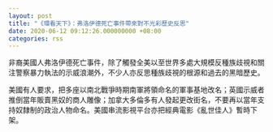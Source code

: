 ```yaml
---
layout: post
title: "《環看天下》：弗洛伊德死亡事件帶來對不光彩歷史反思"
date: 2020-06-12 09:12:26.000000000 +08:00
categories: rss
---
```


非裔美國人弗洛伊德死亡事件，除了觸發全美以至世界多處大規模反種族歧視和關注警察暴力執法的示威浪潮外，不少人亦反思種族歧視的根源和過去的黑暗歷史。

美國有人要求，把多座以南北戰爭時期南軍將領命名的軍事基地改名；英國示威者推倒當年販賣黑奴的商人雕像；加拿大多倫多有人發起更改街名，不要再以當年支持奴隸制的政治人物命名。美國串流影視平台亦把經典電影《亂世佳人》暫時下架。
